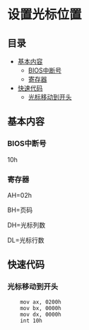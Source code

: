# 设置光标位置

## 目录

-   [基本内容](#基本内容)
    -   [BIOS中断号](#BIOS中断号)
    -   [寄存器](#寄存器)
-   [快速代码](#快速代码)
    -   [光标移动到开头](#光标移动到开头)

## 基本内容

### BIOS中断号

10h

### 寄存器

AH=02h

BH=页码

DH=光标列数

DL=光标行数

## 快速代码

### 光标移动到开头

```assembly
	mov	ax,	0200h
	mov	bx,	0000h
	mov	dx,	0000h
	int	10h
```
